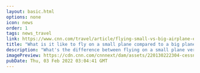 ```yaml
---
layout: basic.html
options: none
icon: news
order: 1
tags: news_travel
link: https://www.cnn.com/travel/article/flying-small-vs-big-airplane-explainer-cmd/index.html
title: "What is it like to fly on a small plane compared to a big plane?"
description: "What's the difference between flying on a small plane versus a large one, besides the price?"
imagePreview: https://cdn.cnn.com/cnnnext/dam/assets/220130222304-cessna-airport-china-file-12292021-restricted-video-synd-2.jpg
pubDate: Thu, 03 Feb 2022 03:04:41 GMT
---
```

